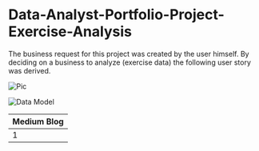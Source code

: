 # Data-Analyst-Portfolio-Project-Exercise-Analysis
The business request for this project was created by the user himself. By deciding on a business to analyze (exercise data) the following user story was derived.


![Pic](https://user-images.githubusercontent.com/103982094/224316009-12c65911-92c0-47f8-b10b-093ff5845a7d.png)


![Data Model](https://user-images.githubusercontent.com/103982094/223974345-a2095fb8-ff3d-4d5c-a361-d919a86a2ebe.png)

|Medium Blog|
|-|
|1|https://medium.com/@sachintukumar1609/data-analyst-portfolio-project-exercise-analysis-761bdfb8069e

